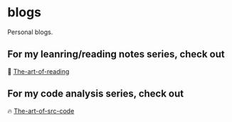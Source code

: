 # blogs

Personal blogs. 

## For my leanring/reading notes series, check out 

📖 [The-art-of-reading](https://github.com/n0ruSh/the-art-of-reading)

## For my code analysis series, check out

🔥 [The-art-of-src-code](https://github.com/n0ruSh/the-art-of-src-code)
